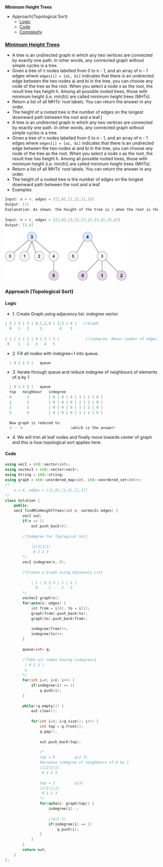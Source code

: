 **Minimum Height Trees**
- Approach(Topological Sort)
  - [Logic](#l)
  - [Code](#co)
  - [Complexity](#c)


### [Minimum Height Trees](https://leetcode.com/problems/minimum-height-trees/)
- A tree is an undirected graph in which any two vertices are connected by exactly one path. In other words, any connected graph without simple cycles is a tree.
- Given a tree of n nodes labelled from 0 to n - 1, and an array of n - 1 edges where `edges[i] = [ai, bi]` indicates that there is an undirected edge between the two nodes ai and bi in the tree, you can choose any node of the tree as the root. When you select a node x as the root, the result tree has height h. Among all possible rooted trees, those with minimum height (i.e. min(h))  are called minimum height trees (MHTs).
- Return a list of all MHTs' root labels. You can return the answer in any order.
- The height of a rooted tree is the number of edges on the longest downward path between the root and a leaf.)
- A tree is an undirected graph in which any two vertices are connected by exactly one path. In other words, any connected graph without simple cycles is a tree.
- Given a tree of n nodes labelled from 0 to n - 1, and an array of n - 1 edges where `edges[i] = [ai, bi]` indicates that there is an undirected edge between the two nodes ai and bi in the tree, you can choose any node of the tree as the root. When you select a node x as the root, the result tree has height h. Among all possible rooted trees, those with minimum height (i.e. min(h))  are called minimum height trees (MHTs).
- Return a list of all MHTs' root labels. You can return the answer in any order.
- The height of a rooted tree is the number of edges on the longest downward path between the root and a leaf.
- Examples
```c
Input: n = 4, edges = [[1,0],[1,2],[1,3]]
Output: [1]
Explanation: As shown, the height of the tree is 1 when the root is the node with label 1 which is the only MHT.

Input: n = 6, edges = [[3,0],[3,1],[3,2],[3,4],[5,4]]
Output: [3,4]
```
<img src=minimum_height_tree1.jpg width=400 />

### Approach (Topological Sort)
<a name=l></a>
#### Logic
- _1._ Create Graph using adjacency list. indegree vector
```c
| 3 | 3 | 3 | 0,1,2,4 | 3,5 | 4 |   //Graph
  0   1   2     3        4    5
  
| 1 | 1 | 1 | 4 | 2 | 1 |            //indegree. Means number of edges
 0    1   2   3   4   5
```
- _2._ Fill all nodes with indegree=1 into queue.
```c
  | 0 1 2 5 |   queue
```
- _3._ Iterate through queue and reduce indegree of neighbours of elements of q by 1
```c
  | 0 1 2 5 |   queue
  top   neighbour   indegree
  0       3         | 0 | 0 | 0 | 3 | 2 | 0 |
  1       3         | 0 | 0 | 0 | 2 | 2 | 0 |
  2       3         | 0 | 0 | 0 | 1 | 2 | 0 |
  5       4         | 0 | 0 | 0 | 1 | 1 | 0 |
  
  Now graph is reduced to:  
  3 -- 4                      (which is the answer)
```
- _4._ We will trim all leaf nodes and finally move towards center of graph and this is how topological sort applies here.
 
<a name=co></a>
#### Code
```cpp
using vecI = std::vector<int>;
using vecVecI = std::vector<vecI>;
using String = std::string;
using graph = std::unordered_map<int, std::unordered_set<int>>;
/*
    n = 4, edges = [[1,0],[1,2],[1,3]]
*/
class Solution {
    public:
    vecI findMinHeightTrees(int n, vecVecI& edges) {
        vecI out;
        if(n == 1)
            out.push_back(0);
        
        /*Indegree for Toplogical Sort
            
            |1|3|1|1|
             0 1 2 3
        */
        vecI indegree(n, 0);
        
        /*Create a Graph using Adjacency List
        
            | 1 | 0,2,3 | 1 | 1 |
              0     1     2   3
        */
        vecVecI graph(n);
        for(auto&i: edges) {
            int from = i[0], to = i[1];
            graph[from].push_back(to);
            graph[to].push_back(from);

            indegree[from]++;
            indegree[to]++;
        }
    
        queue<int> q;
    
        /*Take all nodes having indegree=1
         | 0 2 3 |
         q
        */
        for(int i=0; i<n; i++) {
            if(indegree[i] == 1)
                q.push(i);
        }
    
        while(!q.empty()) {
            out.clear();
        
            for(int i=0; i<q.size(); i++) {
                int top = q.front();
                q.pop();
                
                out.push_back(top);
         
                /*
                top = 0         q|2 3|
                Decrease indegree of neighbours of 0 by 1
                |1|2|1|1|
                 0 1 2 3
                 
                top = 2         q|3|
                |1|1|1|1|
                 0 1 2 3
                */
                for(auto&i: graph[top]) {
                    indegree[i]--;
                
                    //q|3 1|
                    if(indegree[i] == 1)
                        q.push(i);
                }
            }
        }   
        return out;
    }
};
```
